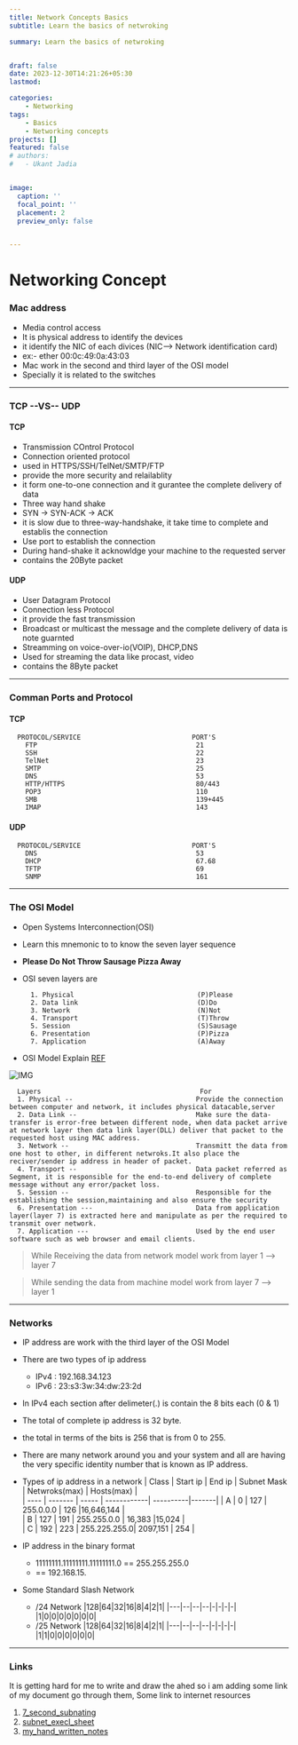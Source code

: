 ```yaml
---
title: Network Concepts Basics
subtitle: Learn the basics of netwroking

summary: Learn the basics of netwroking


draft: false
date: 2023-12-30T14:21:26+05:30
lastmod: 

categories:
    - Networking
tags:
    - Basics
    - Networking concepts
projects: []
featured: false
# authors:
#   - Ukant Jadia


image:
  caption: ''
  focal_point: ''
  placement: 2
  preview_only: false


---
```




# Networking Concept

### Mac address

- Media control access
- It is physical address to identify the devices
- it identify the NIC of each divices (NIC--> Network identification card)
- ex:- ether 00:0c:49:0a:43:03
- Mac work in the second and third layer of the OSI model
- Specially it is related to the switches

---

### TCP --VS-- UDP

#### TCP

- Transmission COntrol Protocol
- Connection oriented protocol
- used in HTTPS/SSH/TelNet/SMTP/FTP
- provide the more security and relailablity
- it form one-to-one connection and it gurantee the complete delivery of data
- Three way hand shake
- SYN -> SYN-ACK -> ACK
- it is slow due to three-way-handshake, it take time to complete and establis the connection
- Use port to establish the connection
- During hand-shake it acknowldge your machine to the requested server
- contains the 20Byte packet

#### UDP

- User Datagram Protocol
- Connection less Protocol
- it provide the fast transmission
- Broadcast or multicast the message and the complete delivery of data is note guarnted
- Streamming on voice-over-io(VOIP), DHCP,DNS
- Used for streaming the data like procast, video
- contains the 8Byte packet

---

### Comman Ports and Protocol

#### TCP

      PROTOCOL/SERVICE                            PORT'S
        FTP                                        21
        SSH                                        22                                     
        TelNet                                     23
        SMTP                                       25
        DNS                                        53
        HTTP/HTTPS                                 80/443   
        POP3                                       110
        SMB                                        139+445
        IMAP                                       143

#### UDP

      PROTOCOL/SERVICE                            PORT'S
        DNS                                        53  
        DHCP                                       67.68
        TFTP                                       69
        SNMP                                       161
---

### The OSI Model

- Open Systems Interconnection(OSI)
- Learn this mnemonic to to know the seven layer sequence
- **Please Do Not Throw Sausage Pizza Away**
- OSI seven layers are

        1. Physical                               (P)Please
        2. Data link                              (D)Do
        3. Network                                (N)Not
        4. Transport                              (T)Throw
        5. Session                                (S)Sausage
        6. Presentation                           (P)Pizza
        7. Application                            (A)Away

- OSI Model Explain [REF](https://www.imperva.com/learn/application-security/osi-model/) 
 
 
![IMG](https://www.imperva.com/learn/wp-content/uploads/sites/13/2020/02/OSI-vs.-TCPIP-models.jpg.webp)

      Layers                                        For
      1. Physical --                               Provide the connection between computer and network, it includes physical datacable,server
      2. Data Link --                              Make sure the data-transfer is error-free between different node, when data packet arrive at network layer then data link layer(DLL) deliver that packet to the requested host using MAC address.
      3. Network --                                Transmitt the data from one host to other, in different netwroks.It also place the reciver/sender ip address in header of packet.
      4. Transport --                              Data packet referred as Segment, it is responsible for the end-to-end delivery of complete message without any error/packet loss.
      5. Session --                                Responsible for the establishing the session,maintaining and also ensure the security
      6. Presentation ---                          Data from application layer(layer 7) is extracted here and manipulate as per the required to transmit over network.
      7. Application ---                           Used by the end user software such as web browser and email clients.

> While Receiving the data from network model work from layer 1 --> layer 7

> While sending the data from machine model work from layer 7 --> layer 1

---

### Networks

- IP address are work with the third layer of the OSI Model
- There are two types of ip address
 	- IPv4 : 192.168.34.123
 	- IPv6 : 23:s3:3w:34:dw:23:2d
- In IPv4 each section after delimeter(.) is contain the 8 bits each (0 & 1)
- The total of complete ip address is 32 byte.
- the total in terms of the bits is 256 that is from 0 to 255.
- There are many network around you and your system and all are having the very specific identity number that is known as IP address.
- Types of ip address in a network
 | Class | Start ip | End ip | Subnet Mask | Netwroks(max)  | Hosts(max) |  
 | ---- | -------  | -----  | ------------| ----------|-------|
 |    A  |  0       |  127   | 255.0.0.0   | 126    |16,646,144 |  
  |   B | 127    |  191  | 255.255.0.0 |  16,383  |15,024 |  
 |   C | 192    | 223  | 255.225.255.0| 2097,151 | 254   |

- IP address in the binary format
 	-   11111111.11111111.11111111.0 == 255.255.255.0 
  -   == 192.168.15.
- Some Standard Slash Network
 	- /24 Network
  |128|64|32|16|8|4|2|1|
   |---|--|--|--|-|-|-|-|
   |1|0|0|0|0|0|0|0|
 	- /25 Network
  |128|64|32|16|8|4|2|1|
   |---|--|--|--|-|-|-|-|
   |1|1|0|0|0|0|0|0|

---

### Links 

It is getting hard for me to write and draw the ahed so i am adding some link of my document go through them, Some link to internet resources

1. [7_second_subnating](https://www.youtube.com/watch?v=ZxAwQB8TZsM)
2. [subnet_execl_sheet](https://drive.google.com/file/d/1ETKH31-E7G-7ntEOlWGZcDZWuukmeHFe/view)
3. [my_hand_written_notes](https://drive.google.com/file/d/1tl052Kxro6GOT15H0YfHaA9-fhV8xZRa/view?usp=drivesdk)
